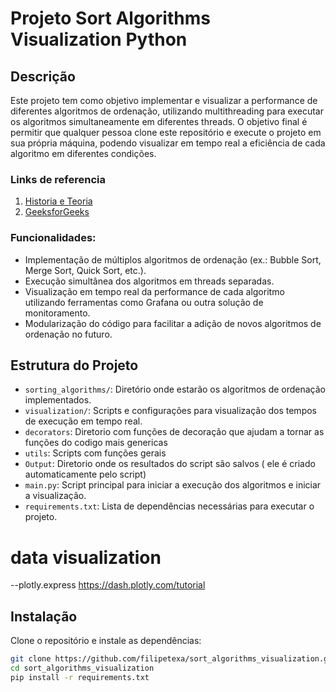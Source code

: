 # Projeto Sort Algorithms Visualization Python

## Descrição

Este projeto tem como objetivo implementar e visualizar a performance de diferentes algoritmos de ordenação, utilizando multithreading para executar os algoritmos simultaneamente em diferentes threads. O objetivo final é permitir que qualquer pessoa clone este repositório e execute o projeto em sua própria máquina, podendo visualizar em tempo real a eficiência de cada algoritmo em diferentes condições.
### Links de referencia
1. [Historia e Teoria](https://en.wikipedia.org/wiki/Sorting_algorithm)
2. [GeeksforGeeks](https://www.geeksforgeeks.org/sorting-algorithms/)

### Funcionalidades:

- Implementação de múltiplos algoritmos de ordenação (ex.: Bubble Sort, Merge Sort, Quick Sort, etc.).
- Execução simultânea dos algoritmos em threads separadas.
- Visualização em tempo real da performance de cada algoritmo utilizando ferramentas como Grafana ou outra solução de monitoramento.
- Modularização do código para facilitar a adição de novos algoritmos de ordenação no futuro.

## Estrutura do Projeto

- `sorting_algorithms/`: Diretório onde estarão os algoritmos de ordenação implementados.
- `visualization/`: Scripts e configurações para visualização dos tempos de execução em tempo real.
- `decorators`: Diretorio com funções de decoração que ajudam a tornar as funções do codigo mais genericas
- `utils`: Scripts com funções gerais
- `Output`: Diretorio onde os resultados do script são salvos ( ele é criado automaticamente pelo script)
- `main.py`: Script principal para iniciar a execução dos algoritmos e iniciar a visualização.
- `requirements.txt`: Lista de dependências necessárias para executar o projeto.

# data visualization
--plotly.express 
    https://dash.plotly.com/tutorial


## Instalação

Clone o repositório e instale as dependências:

```bash
git clone https://github.com/filipetexa/sort_algorithms_visualization.git
cd sort_algorithms_visualization
pip install -r requirements.txt

